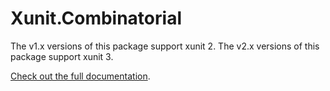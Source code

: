 # Xunit.Combinatorial

The v1.x versions of this package support xunit 2.
The v2.x versions of this package support xunit 3.

[Check out the full documentation](https://aarnott.github.io/Xunit.Combinatorial/).
